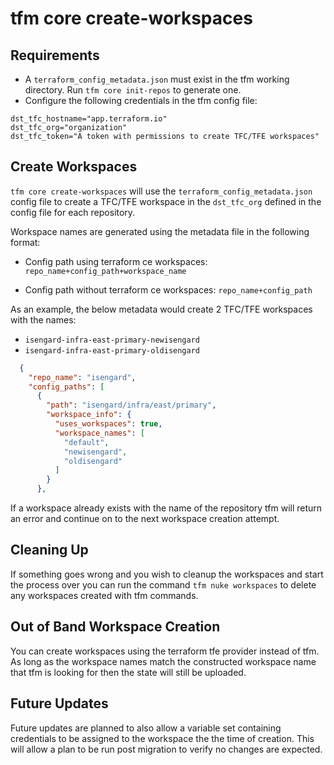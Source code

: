 # tfm core create-workspaces


## Requirements

- A `terraform_config_metadata.json` must exist in the tfm working directory. Run `tfm core init-repos` to generate one.
- Configure the following credentials in the tfm config file:

```hcl
dst_tfc_hostname="app.terraform.io"
dst_tfc_org="organization"
dst_tfc_token="A token with permissions to create TFC/TFE workspaces"
```

## Create Workspaces

`tfm core create-workspaces` will use the `terraform_config_metadata.json` config file to create a TFC/TFE workspace in the `dst_tfc_org` defined in the config file for each repository. 

Workspace names are generated using the metadata file in the following format:

- Config path using terraform ce workspaces:
`repo_name+config_path+workspace_name`

- Config path without terraform ce workspaces:
`repo_name+config_path`

As an example, the below metadata would create 2 TFC/TFE workspaces with the names:

- `isengard-infra-east-primary-newisengard`
- `isengard-infra-east-primary-oldisengard`

```json
  {
    "repo_name": "isengard",
    "config_paths": [
      {
        "path": "isengard/infra/east/primary",
        "workspace_info": {
          "uses_workspaces": true,
          "workspace_names": [
            "default",
            "newisengard",
            "oldisengard"
          ]
        }
      },
```

If a workspace already exists with the name of the repository tfm will return an error and continue on to the next workspace creation attempt.

## Cleaning Up

If something goes wrong and you wish to cleanup the workspaces and start the process over you can run the command `tfm nuke workspaces` to delete any workspaces created with tfm commands.

## Out of Band Workspace Creation

You can create workspaces using the terraform tfe provider instead of tfm. As long as the workspace names match the constructed workspace name that tfm is looking for then the state will still be uploaded.

## Future Updates

Future updates are planned to also allow a variable set containing credentials to be assigned to the workspace the the time of creation. This will allow a plan to be run post migration to verify no changes are expected. 